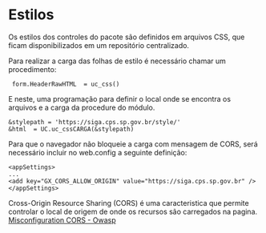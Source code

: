 # Estilos
Os estilos dos controles do pacote são definidos em arquivos CSS, que ficam disponibilizados em um repositório centralizado.


Para realizar a carga das folhas de estilo é necessário chamar um procedimento:

``` 
 form.HeaderRawHTML  = uc_css() 
```

E neste, uma programação para definir o local onde se encontra os arquivos e a carga da procedure do módulo. 

``` 
&stylepath = 'https://siga.cps.sp.gov.br/style/'
&html  = UC.uc_cssCARGA(&stylepath) 
``` 
Para que o navegador não bloqueie a carga com mensagem de CORS, será necessário incluir no web.config a seguinte definição:
```
<appSettings>
...
<add key="GX_CORS_ALLOW_ORIGIN" value="https://siga.cps.sp.gov.br" />
</appSettings>
```
 Cross-Origin Resource Sharing (CORS) é uma caracteristica que permite controlar o local de origem de onde os recursos são carregados na pagina. [Misconfiguration  CORS - Owasp](https://blog.securelayer7.net/owasp-top-10-security-misconfiguration-5-cors-vulnerability-patch/)
 

